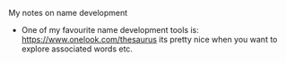 My notes on name development<!--more-->

- One of my favourite name development tools is: https://www.onelook.com/thesaurus its pretty nice when you want to explore associated words etc.
